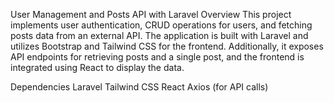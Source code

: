 User Management and Posts API with Laravel
Overview
This project implements user authentication, CRUD operations for users, and fetching posts data from an external API. The application is built with Laravel and utilizes Bootstrap and Tailwind CSS for the frontend. Additionally, it exposes API endpoints for retrieving posts and a single post, and the frontend is integrated using React to display the data.


Dependencies
Laravel
Tailwind CSS
React 
Axios (for API calls)
